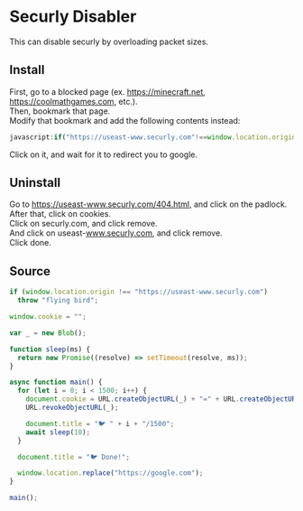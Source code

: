 # Securly Disabler
This can disable securly by overloading packet sizes.
## Install
First, go to a blocked page (ex. https://minecraft.net, https://coolmathgames.com, etc.).  
Then, bookmark that page.  
Modify that bookmark and add the following contents instead:
```js
javascript:if("https://useast-www.securly.com"!==window.location.origin)throw"flying bird";window.cookie="";var _=new Blob;function sleep(e){return new Promise(o=>setTimeout(o,e))}async function main(){for(let e=0;e<1500;e++)document.cookie=URL.createObjectURL(_)+"="+URL.createObjectURL(_),URL.revokeObjectURL(_),document.title="🐦 "+e+"/1500",await sleep(10);document.title="🐦 Done!",window.location.replace("https://google.com")}main();
```
Click on it, and wait for it to redirect you to google.
## Uninstall
Go to https://useast-www.securly.com/404.html, and click on the padlock.  
After that, click on cookies.  
Click on securly.com, and click remove.  
And click on useast-www.securly.com, and click remove.  
Click done.
## Source
```js
if (window.location.origin !== "https://useast-www.securly.com")
  throw "flying bird";

window.cookie = "";

var _ = new Blob();

function sleep(ms) {
  return new Promise((resolve) => setTimeout(resolve, ms));
}

async function main() {
  for (let i = 0; i < 1500; i++) {
    document.cookie = URL.createObjectURL(_) + "=" + URL.createObjectURL(_);
    URL.revokeObjectURL(_);

    document.title = "🐦 " + i + "/1500";
    await sleep(10);
  }

  document.title = "🐦 Done!";

  window.location.replace("https://google.com");
}

main();
```
